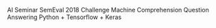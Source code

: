 AI Seminar
    SemEval 2018 Challenge Machine Comprehension
    Question Answering
    Python + Tensorflow + Keras